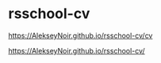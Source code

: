 # rsschool-cv
https://AlekseyNoir.github.io/rsschool-cv/cv


https://AlekseyNoir.github.io/rsschool-cv/
